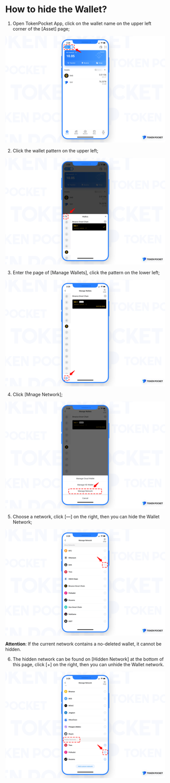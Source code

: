 # How to hide the Wallet?

1. Open TokenPocket App, click on the wallet name on the upper left corner of the \[Asset\] page;

![](../.gitbook/assets/1%20%281%29.png)

2. Click the wallet pattern on the upper left;

![](../.gitbook/assets/2.png)

3. Enter the page of \[Manage Wallets\], click the pattern on the lower left;

![](../.gitbook/assets/3.png)

4. Click \[Mnage Network\];

![](../.gitbook/assets/4.png)

5. Choose a network, click \[—\] on the right, then you can hide the Wallet Network;

![](../.gitbook/assets/5%20%281%29.png)

**Attention**: If the current network contains a no-deleted wallet, it cannot be hidden.

6. The hidden network can be found on \[Hidden Network\] at the bottom of this page, click \[+\] on the right, then you can unhide the Wallet network.

![](../.gitbook/assets/6.png)

